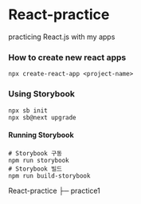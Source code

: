 # React-practice
practicing React.js with my apps

### How to create new react apps
```
npx create-react-app <project-name>
```

### Using Storybook
```
npx sb init
npx sb@next upgrade
```
#### Running Storybook
```
# Storybook 구동
npm run storybook
# Storybook 빌드
npm run build-storybook
```



 React-practice
 ├─ practice1